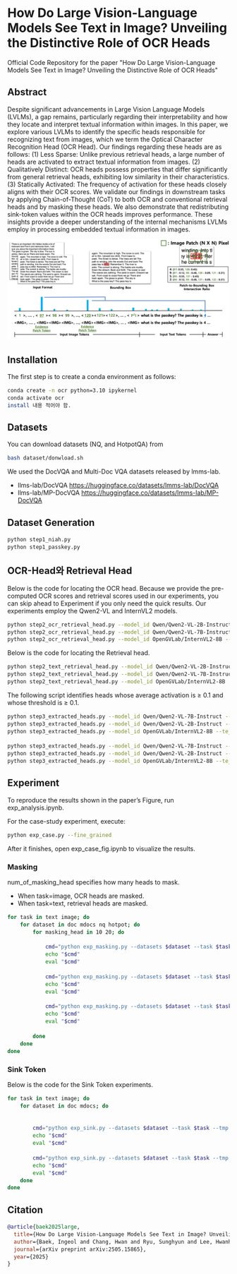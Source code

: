 # How Do Large Vision-Language Models See Text in Image? Unveiling the Distinctive Role of OCR Heads

Official Code Repository for the paper "How Do Large Vision-Language Models See Text in Image? Unveiling the Distinctive Role of OCR Heads"

## Abstract
Despite significant advancements in Large Vision Language Models (LVLMs), a gap remains, particularly regarding their interpretability and how they locate and interpret textual information within images. In this paper, we explore various LVLMs to identify the specific heads responsible for recognizing text from images, which we term the Optical Character Recognition Head (OCR Head). Our findings regarding these heads are as follows: (1) Less Sparse: Unlike previous retrieval heads, a large number of heads are activated to extract textual information from images. (2) Qualitatively Distinct: OCR heads possess properties that differ significantly from general retrieval heads, exhibiting low similarity in their characteristics. (3) Statically Activated: The frequency of activation for these heads closely aligns with their OCR scores. We validate our findings in downstream tasks by applying Chain-of-Thought (CoT) to both OCR and conventional retrieval heads and by masking these heads. We also demonstrate that redistributing sink-token values within the OCR heads improves performance. These insights provide a deeper understanding of the internal mechanisms LVLMs employ in processing embedded textual information in images.

<div align="center">
  <img alt="OCR Head Overview" src="./image/fig1.png" width="800px">
</div>

## Installation
The first step is to create a conda environment as follows:
```bash
conda create -n ocr python=3.10 ipykernel
conda activate ocr
install 내용 적어야 함.
```

## Datasets
You can download datasets (NQ, and HotpotQA) from
```bash
bash dataset/donwload.sh
```

We used the DocVQA and Multi-Doc VQA datasets released by lmms-lab.
- llms-lab/DocVQA
https://huggingface.co/datasets/lmms-lab/DocVQA
- llms-lab/MP-DocVQA
https://huggingface.co/datasets/lmms-lab/MP-DocVQA

## Dataset Generation
```bash
python step1_niah.py
python step1_passkey.py
```

## OCR-Head와 Retrieval Head 
Below is the code for locating the OCR head.
Because we provide the pre-computed OCR scores and retrieval scores used in our experiments, you can skip ahead to Experiment if you only need the quick results.
Our experiments employ the Qwen2-VL and InternVL2 models.

```bash
python step2_ocr_retrieval_head.py --model_id Qwen/Qwen2-VL-2B-Instruct --fine_grained
python step2_ocr_retrieval_head.py --model_id Qwen/Qwen2-VL-7B-Instruct --fine_grained
python step2_ocr_retrieval_head.py --model_id OpenGVLab/InternVL2-8B --fine_grained
```

Below is the code for locating the Retrieval head.
```bash
python step2_text_retrieval_head.py --model_id Qwen/Qwen2-VL-2B-Instruct
python step2_text_retrieval_head.py --model_id Qwen/Qwen2-VL-7B-Instruct
python step2_text_retrieval_head.py --model_id OpenGVLab/InternVL2-8B
```

The following script identifies heads whose average activation is ≥ 0.1 and whose threshold is ≥ 0.1.
```bash
python step3_extracted_heads.py --model_id Qwen/Qwen2-VL-7B-Instruct --te_fg_cg fg
python step3_extracted_heads.py --model_id Qwen/Qwen2-VL-2B-Instruct --te_fg_cg fg
python step3_extracted_heads.py --model_id OpenGVLab/InternVL2-8B --te_fg_cg fg

python step3_extracted_heads.py --model_id Qwen/Qwen2-VL-7B-Instruct --te_fg_cg te
python step3_extracted_heads.py --model_id Qwen/Qwen2-VL-2B-Instruct --te_fg_cg te
python step3_extracted_heads.py --model_id OpenGVLab/InternVL2-8B --te_fg_cg te
```

## Experiment
To reproduce the results shown in the paper’s Figure, run exp_analysis.ipynb.

For the case-study experiment, execute:
```bash
python exp_case.py --fine_grained
```
After it finishes, open exp_case_fig.ipynb to visualize the results.

### Masking
num_of_masking_head specifies how many heads to mask.
- When task=image, OCR heads are masked.
- When task=text, retrieval heads are masked.
```bash
for task in text image; do
    for dataset in doc mdocs nq hotpot; do
        for masking_head in 10 20; do
            
            cmd="python exp_masking.py --datasets $dataset --task $task --model_id OpenGVLab/InternVL2-8B --num_of_masking_head $masking_head --do_masking --fine_grained"
            echo "$cmd"
            eval "$cmd"
            
            cmd="python exp_masking.py --datasets $dataset --task $task --model_id Qwen/Qwen2-VL-2B-Instruct --num_of_masking_head $masking_head --do_masking --fine_grained"
            echo "$cmd"
            eval "$cmd"
            
            cmd="python exp_masking.py --datasets $dataset --task $task --model_id Qwen/Qwen2-VL-7B-Instruct --num_of_masking_head $masking_head --do_masking --fine_grained"
            echo "$cmd"
            eval "$cmd"
            
        done
    done
done
```

### Sink Token
Below is the code for the Sink Token experiments.
```bash
for task in text image; do
    for dataset in doc mdocs; do
        
            
        cmd="python exp_sink.py --datasets $dataset --task $task --tmp 1 --model_id OpenGVLab/InternVL2-8B --num_of_masking_head 2 --do_masking --unmasking --beta 0.4"
        echo "$cmd"
        eval "$cmd"

        cmd="python exp_sink.py --datasets $dataset --task $task --tmp 1 --model_id Qwen/Qwen2-VL-7B-Instruct --num_of_masking_head 2 --do_masking --unmasking --beta 0.4"
        echo "$cmd"
        eval "$cmd"
    done
done
```

## Citation
```BibTex
@article{baek2025large,
  title={How Do Large Vision-Language Models See Text in Image? Unveiling the Distinctive Role of OCR Heads},
  author={Baek, Ingeol and Chang, Hwan and Ryu, Sunghyun and Lee, Hwanhee},
  journal={arXiv preprint arXiv:2505.15865},
  year={2025}
}
```